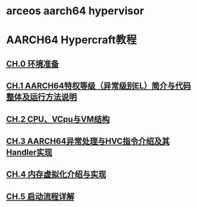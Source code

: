 # arceos aarch64 hypervisor
# AARCH64 Hypercraft教程

## [CH.0 环境准备](./ch0-env-prepare.md)
## [CH.1 AARCH64特权等级（异常级别EL）简介与代码整体及运行方法说明](./ch1-el-architecture-runcode.md)
## [CH.2 CPU、VCpu与VM结构](./ch2-cpu-vcpu-vm.md)
## [CH.3 AARCH64异常处理与HVC指令介绍及其Handler实现](./ch3-exception-hvc.md)
## [CH.4 内存虚拟化介绍与实现](./ch4-memory-virtualization.md)
## [CH.5 启动流程详解](./ch5-boot-process.md)